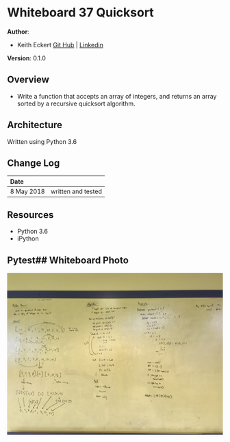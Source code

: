 # Whiteboard 37 Quicksort

**Author**: 
- Keith Eckert [Git Hub](https://github.com/keitheck) | [Linkedin](www.linkedin.com/in/keith-eckert)

**Version**: 0.1.0

## Overview
- Write a function that accepts an array of integers, and returns an array sorted by a recursive quicksort algorithm.

## Architecture
Written using Python 3.6

## Change Log
| Date | |
|:--|:--|
| 8 May 2018 | written and tested|

## Resources
- Python 3.6
- iPython

## Pytest## Whiteboard Photo
![whiteboard](assets/quicksort.jpg)
